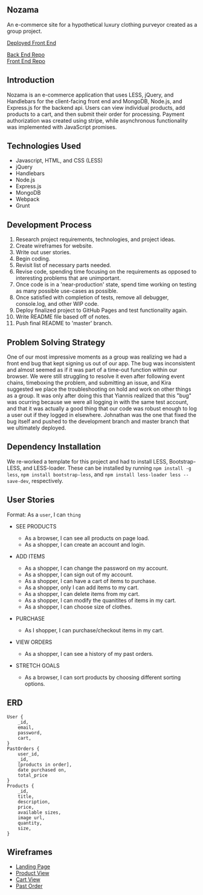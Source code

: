 ## Nozama

An e-commerce site for a hypothetical luxury clothing purveyor created as a group project.

[Deployed Front End](https://tre-cool-beans.github.io/nozama-front-end/)

[Back End Repo](https://github.com/tre-cool-beans/nozama-back-end)<br>
[Front End Repo](https://github.com/tre-cool-beans/nozama-front-end)

## Introduction

Nozama is an e-commerce application that uses LESS, jQuery, and Handlebars for the client-facing front end and MongoDB, Node.js, and Express.js for the backend api. Users can view individual products, add products to a cart, and then submit their order for processing. Payment authorization was created using stripe, while asynchronous functionality was implemented with JavaScript promises.

## Technologies Used

- Javascript, HTML, and CSS (LESS)
- jQuery
- Handlebars
- Node.js
- Express.js
- MongoDB
- Webpack
- Grunt

## Development Process

1. Research project requirements, technologies, and project ideas.
1. Create wireframes for website.
1. Write out user stories.
1. Begin coding.
1. Revisit list of necessary parts needed.
1. Revise code, spending time focusing on the requirements as opposed to interesting problems that are unimportant.
1. Once code is in a 'near-production' state, spend time working on testing as many possible use-cases as possible.
1. Once satisfied with completion of tests, remove all debugger, console.log, and other WIP code.
1. Deploy finalized project to GitHub Pages and test functionality again.
1. Write README file based off of notes.
1. Push final README to 'master' branch.

## Problem Solving Strategy

One of our most impressive moments as a group was realizing we had a front end bug that kept signing us out of our app. The bug was inconsistent and almost seemed as if it was part of a time-out function within our browser. We were still struggling to resolve it even after following event chains, timeboxing the problem, and submitting an issue, and Kira suggested we place the troubleshooting on hold and work on other things as a group. It was only after doing this that Yiannis realized that this "bug" was ocurring because we were all logging in with the same test account, and that it was actually a good thing that our code was robust enough to log a user out if they logged in elsewhere. Johnathan was the one that fixed the bug itself and pushed to the development branch and master branch that we ultimately deployed.

## Dependency Installation

We re-worked a template for this project and had to install LESS, Bootstrap-LESS, and LESS-loader. These can be installed by running `npm install -g less`, `npm install bootstrap-less`, and `npm install less-loader less --save-dev`, respectively.

## User Stories

Format: As a `user`, I can `thing`

- SEE PRODUCTS
    - As a browser, I can see all products on page load.
    - As a shopper, I can create an account and login.
- ADD ITEMS
    - As a shopper, I can change the password on my account.
    - As a shopper, I can sign out of my account.
    - As a shopper, I can have a cart of items to purchase.
    - As a shopper, only I can add items to my cart.
    - As a shopper, I can delete items from my cart.
    - As a shopper, I can modify the quanitites of items in my cart.
    - As a shopper, I can choose size of clothes.
- PURCHASE
    - As I shopper, I can purchase/checkout items in my cart.
- VIEW ORDERS
    - As a shopper, I can see a history of my past orders.

- STRETCH GOALS
    - As a browser, I can sort products by choosing different sorting options.

## ERD

```
User {
    _id,
    email,
    password,
    cart,
}
PastOrders {
    user_id,
    _id,
    [products in order],
    date purchased on,
    total_price
}
Products {
    _id,
    title,
    description,
    price,
    available sizes,
    image url,
    quantity,
    size,
}
```

## Wireframes

- [Landing Page](http://i.imgur.com/jHFFvFQ.png)
- [Product View](http://i.imgur.com/x8JdfPS.png)
- [Cart View](http://i.imgur.com/sjfSEpd.png)
- [Past Order](http://i.imgur.com/ZMrCZZo.png)
